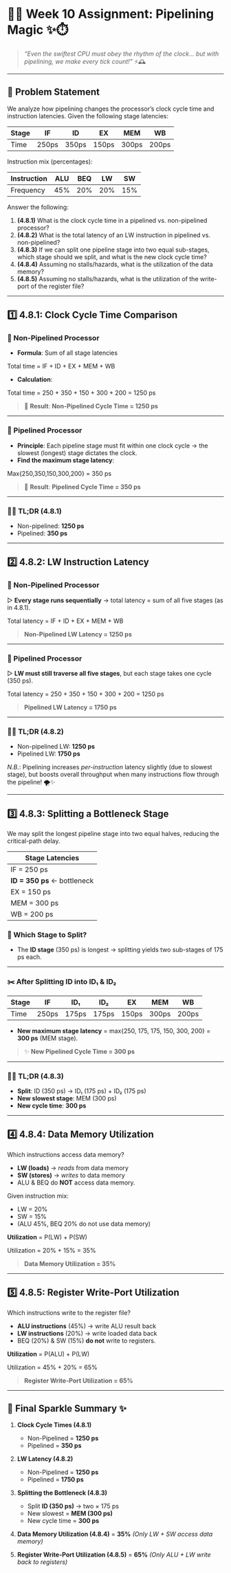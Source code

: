 # 🏰✨ Week 10 Assignment: Pipelining Magic ✨⏱️

> _“Even the swiftest CPU must obey the rhythm of the clock… but with pipelining, we make every tick count!”_ ⚡🕰️

---

## 📖 Problem Statement

We analyze how pipelining changes the processor’s clock cycle time and instruction latencies.
Given the following stage latencies:

| Stage | IF    | ID    | EX    | MEM   | WB    |
| ----- | ----- | ----- | ----- | ----- | ----- |
| Time  | 250ps | 350ps | 150ps | 300ps | 200ps |

Instruction mix (percentages):

| Instruction | ALU | BEQ | LW  | SW  |
| ----------- | --- | --- | --- | --- |
| Frequency   | 45% | 20% | 20% | 15% |

Answer the following:

1. **(4.8.1)** What is the clock cycle time in a pipelined vs. non-pipelined processor?
2. **(4.8.2)** What is the total latency of an LW instruction in pipelined vs. non-pipelined?
3. **(4.8.3)** If we can split one pipeline stage into two equal sub-stages, which stage should we split, and what is the new clock cycle time?
4. **(4.8.4)** Assuming no stalls/hazards, what is the utilization of the data memory?
5. **(4.8.5)** Assuming no stalls/hazards, what is the utilization of the write-port of the register file?

---

## 1️⃣ 4.8.1: Clock Cycle Time Comparison

### 🔴 Non-Pipelined Processor

- **Formula**: Sum of all stage latencies

Total time = IF + ID + EX + MEM + WB

- **Calculation**:

Total time = 250 + 350 + 150 + 300 + 200 = 1250 ps

> 🔔 **Result**:
> **Non-Pipelined Cycle Time = 1250 ps**

---

### 🔵 Pipelined Processor

- **Principle**: Each pipeline stage must fit within one clock cycle → the slowest (longest) stage dictates the clock.
- **Find the maximum stage latency**:

Max{250,350,150,300,200} = 350 ps

> 🔔 **Result**:
> **Pipelined Cycle Time = 350 ps**

---

### 🧚‍♀️ TL;DR (4.8.1)

- Non-pipelined: **1250 ps**
- Pipelined: **350 ps**

---

## 2️⃣ 4.8.2: LW Instruction Latency

### 🔴 Non-Pipelined Processor

▷ **Every stage runs sequentially** → total latency = sum of all five stages (as in 4.8.1).

Total latency = IF + ID + EX + MEM + WB

> **Non-Pipelined LW Latency = 1250 ps**

---

### 🔵 Pipelined Processor

▷ **LW must still traverse all five stages**, but each stage takes one cycle (350 ps).

Total latency = 250 + 350 + 150 + 300 + 200 = 1250 ps

> **Pipelined LW Latency = 1750 ps**

---

### 🧚‍♀️ TL;DR (4.8.2)

- Non-pipelined LW: **1250 ps**
- Pipelined LW: **1750 ps**

_N.B._: Pipelining increases _per-instruction_ latency slightly (due to slowest stage), but boosts overall throughput when many instructions flow through the pipeline! 🌪️✨

---

## 3️⃣ 4.8.3: Splitting a Bottleneck Stage

We may split the longest pipeline stage into two equal halves, reducing the critical-path delay.

| Stage Latencies              |
| ---------------------------- |
| IF = 250 ps                  |
| **ID = 350 ps** ← bottleneck |
| EX = 150 ps                  |
| MEM = 300 ps                 |
| WB = 200 ps                  |

### 🔮 Which Stage to Split?

- The **ID stage** (350 ps) is longest → splitting yields two sub-stages of 175 ps each.

---

### ✂️ After Splitting ID into ID₁ & ID₂

| Stage | IF    | ID₁   | ID₂   | EX    | MEM   | WB    |
| ----- | ----- | ----- | ----- | ----- | ----- | ----- |
| Time  | 250ps | 175ps | 175ps | 150ps | 300ps | 200ps |

- **New maximum stage latency** = max{250, 175, 175, 150, 300, 200} = **300 ps** (MEM stage).

> ✨ **New Pipelined Cycle Time = 300 ps**

---

### 🧚‍♀️ TL;DR (4.8.3)

- **Split**: ID (350 ps) → ID₁ (175 ps) + ID₂ (175 ps)
- **New slowest stage**: MEM (300 ps)
- **New cycle time**: **300 ps**

---

## 4️⃣ 4.8.4: Data Memory Utilization

Which instructions access data memory?

- **LW (loads)** → _reads_ from data memory
- **SW (stores)** → _writes_ to data memory
- ALU & BEQ do **NOT** access data memory.

Given instruction mix:

- LW = 20%
- SW = 15%
- (ALU 45%, BEQ 20% do not use data memory)

**Utilization** = P(LW) + P(SW)

Utilization = 20% + 15% = 35%

> **Data Memory Utilization = 35%**

---

## 5️⃣ 4.8.5: Register Write-Port Utilization

Which instructions write to the register file?

- **ALU instructions** (45%) → write ALU result back
- **LW instructions** (20%) → write loaded data back
- BEQ (20%) & SW (15%) **do not** write to registers.

**Utilization** = P(ALU) + P(LW)

Utilization = 45% + 20% = 65%

> **Register Write-Port Utilization = 65%**

---

## 🌸 Final Sparkle Summary ✨

1. **Clock Cycle Times (4.8.1)**

   - Non-Pipelined = **1250 ps**
   - Pipelined = **350 ps**

2. **LW Latency (4.8.2)**

   - Non-Pipelined = **1250 ps**
   - Pipelined = **1750 ps**

3. **Splitting the Bottleneck (4.8.3)**

   - Split **ID (350 ps)** → two × 175 ps
   - New slowest = **MEM (300 ps)**
   - New cycle time = **300 ps**

4. **Data Memory Utilization (4.8.4)** = **35%**
   _(Only LW + SW access data memory)_

5. **Register Write-Port Utilization (4.8.5)** = **65%**
   _(Only ALU + LW write back to registers)_
